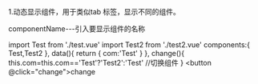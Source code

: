 1.动态显示组件，用于类似tab 标签，显示不同的组件。

<component is='componentName'></component>
componentName---引入要显示组件的名称

import Test from './test.vue'
import Test2 from './test2.vue'
 components:{
      Test,Test2
 },
 data(){
       return {
         com:'Test'
       }
 },
 change(){
    this.com=this.com=='Test'?'Test2':'Test'
    //切换组件
 }
  <component :is="com"></component>
  <button @click="change">change</button>